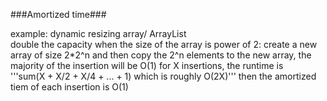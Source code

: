 ###Amortized time###<br>

example: dynamic resizing array/ ArrayList<br>
double the capacity when the size of the array is power of 2: create a new array of size 2*2^n 
and then copy the 2^n elements to the new array, the majority of the insertion will be O(1)
for X insertions, the runtime is<br> 
          '''sum(X + X/2 + X/4 + ... + 1) which is roughly O(2X)'''
then the amortized tiem of each insertion is O(1)



